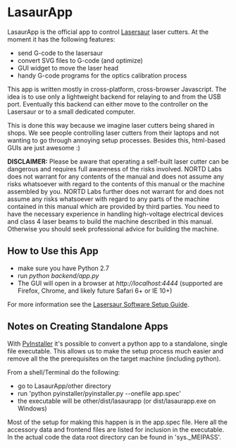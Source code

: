 
LasaurApp
=========

LasaurApp is the official app to control [Lasersaur](http://lasersaur.com) laser cutters. At the moment it has the following features:

- send G-code to the lasersaur
- convert SVG files to G-code (and optimize)
- GUI widget to move the laser head
- handy G-code programs for the optics calibration process

This app is written mostly in cross-platform, cross-browser Javascript. The idea is to use only a lightweight backend for relaying to and from the USB port. Eventually this backend can either move to the controller on the Lasersaur or to a small dedicated computer. 

This is done this way because we imagine laser cutters being shared in shops. We see people  controlling laser cutters from their laptops and not wanting to go through annoying setup processes. Besides this, html-based GUIs are just awesome :)

**DISCLAIMER:** Please be aware that operating a self-built laser cutter can be dangerous and requires full awareness of the risks involved. NORTD Labs does not warrant for any contents of the manual and does not assume any risks whatsoever with regard to the contents of this manual or the machine assembled by you. NORTD Labs further does not warrant for and does not assume any risks whatsoever with regard to any parts of the machine contained in this manual which are provided by third parties. You need to have the necessary experience in handling high-voltage electrical devices and class 4 laser beams to build the machine described in this manual. Otherwise you should seek professional advice for building the machine. 


How to Use this App
-------------------

* make sure you have Python 2.7
* run *python backend/app.py*
* The GUI will open in a browser at *http://localhost:4444* 
  (supported are Firefox, Chrome, and likely future Safari 6+ or IE 10+)

For more information see the [Lasersaur Software Setup Guide](http://labs.nortd.com/lasersaur/manual/software_setup).



Notes on Creating Standalone Apps
----------------------------------

With [PyInstaller](http://www.pyinstaller.org) it's possible to convert a python app to a standalone, single file executable. This allows us to make the setup process much easier and remove all the the prerequisites on the target machine (including python).

From a shell/Terminal do the following:

* go to LasaurApp/other directory
* run 'python pyinstaller/pyinstaller.py --onefile app.spec'
* the executable will be other/dist/lasaurapp (or dist/lasaurapp.exe on Windows)

Most of the setup for making this happen is in the app.spec file. Here all the accessory data and frontend files are listed for inclusion in the executable. In the actual code the data root directory can be found in 'sys._MEIPASS'.

